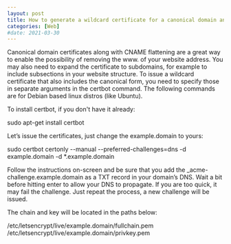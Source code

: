 ```yaml
---
layout: post
title: How to generate a wildcard certificate for a canonical domain and subdomains using Let’s Encrypt/Certbot
categories: [Web]
#date: 2021-03-30
---
```


Canonical domain certificates along with CNAME flattening are a great way to enable the possibility of removing the www. of your website address. You may also need to expand the certificate to subdomains, for example to include subsections in your website structure. To issue a wildcard certificate that also includes the canonical form, you need to specify those in separate arguments in the certbot command. The following commands are for Debian based linux distros (like Ubuntu).
 
To install certbot, if you don't have it already:
 
<p class="message">sudo apt-get install certbot</p>
 
Let’s issue the certificates, just change the example.domain to yours: 
 
<p class="message">sudo certbot certonly --manual --preferred-challenges=dns -d example.domain -d *.example.domain</p>

Follow the instructions on-screen and be sure that you add the \_acme-challenge.example.domain as a TXT record in your domain’s DNS. Wait a bit before hitting enter to allow your DNS to propagate. If you are too quick, it may fail the challenge. Just repeat the process, a new challenge will be issued.
 
The chain and key will be located in the paths below:
 
<p class="message">/etc/letsencrypt/live/example.domain/fullchain.pem<br>
/etc/letsencrypt/live/example.domain/privkey.pem</p>
